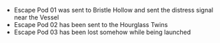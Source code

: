 - Escape Pod 01 was sent to Bristle Hollow and sent the distress signal near the Vessel
- Escape Pod 02 has been sent to the Hourglass Twins
- Escape Pod 03 has been lost somehow while being launched